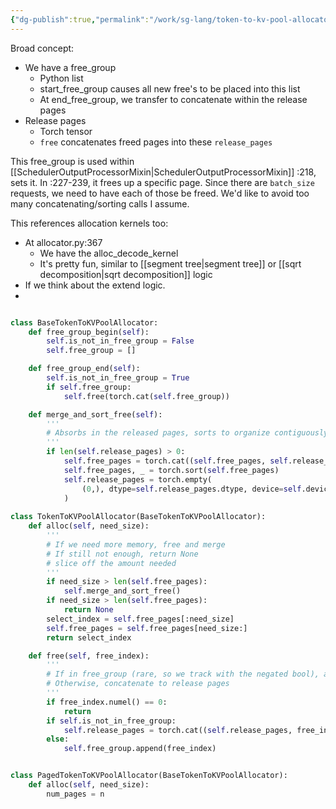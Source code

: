 ```yaml
---
{"dg-publish":true,"permalink":"/work/sg-lang/token-to-kv-pool-allocator/"}
---
```



Broad concept:
- We have a free_group
	- Python list
	- start_free_group causes all new free's to be placed into this list
	- At end_free_group, we transfer to concatenate within the release pages
- Release pages
	- Torch tensor
	- `free` concatenates freed pages into these `release_pages`


This free_group is used within [[SchedulerOutputProcessorMixin\|SchedulerOutputProcessorMixin]]
:218, sets it.
In :227-239, it frees up a specific page.
Since there are `batch_size` requests, we need to have each of those be freed. We'd like to avoid too many concatenating/sorting calls I assume.


This references allocation kernels too:
- At allocator.py:367
	- We have the alloc_decode_kernel
	- It's pretty fun, similar to [[segment tree\|segment tree]] or [[sqrt decomposition\|sqrt decomposition]] logic
- If we think about the extend logic.
- 

```python title:mem_cache/allocator.py

class BaseTokenToKVPoolAllocator:
    def free_group_begin(self):
        self.is_not_in_free_group = False
        self.free_group = []

    def free_group_end(self):
        self.is_not_in_free_group = True
        if self.free_group:
            self.free(torch.cat(self.free_group))

	def merge_and_sort_free(self):
		'''
		# Absorbs in the released pages, sorts to organize contiguously, then clear released pages
		'''
        if len(self.release_pages) > 0:
            self.free_pages = torch.cat((self.free_pages, self.release_pages))
            self.free_pages, _ = torch.sort(self.free_pages)
            self.release_pages = torch.empty(
                (0,), dtype=self.release_pages.dtype, device=self.device
            )
            
class TokenToKVPoolAllocator(BaseTokenToKVPoolAllocator):
	def alloc(self, need_size):
		'''
		# If we need more memory, free and merge
		# If still not enough, return None
		# slice off the amount needed
		'''
		if need_size > len(self.free_pages):
			self.merge_and_sort_free()
		if need_size > len(self.free_pages):
			return None
		select_index = self.free_pages[:need_size]
		self.free_pages = self.free_pages[need_size:]
		return select_index

	def free(self, free_index):
		'''
		# If in free_group (rare, so we track with the negated bool), add to that list
		# Otherwise, concatenate to release pages
		'''
		if free_index.numel() == 0:
			return
		if self.is_not_in_free_group:
			self.release_pages = torch.cat((self.release_pages, free_index))
		else:
			self.free_group.append(free_index)


class PagedTokenToKVPoolAllocator(BaseTokenToKVPoolAllocator):
	def alloc(self, need_size):
		num_pages = n
```

